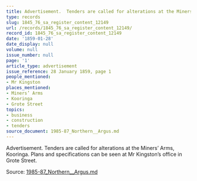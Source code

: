 ```yaml
---
title: Advertisement.  Tenders are called for alterations at the Miners’ Arms, Kooringa.
type: records
slug: 1845_76_sa_register_content_12149
url: /records/1845_76_sa_register_content_12149/
record_id: 1845_76_sa_register_content_12149
date: '1859-01-28'
date_display: null
volume: null
issue_number: null
page: '1'
article_type: advertisement
issue_reference: 28 January 1859, page 1
people_mentioned:
- Mr Kingston
places_mentioned:
- Miners’ Arms
- Kooringa
- Grote Street
topics:
- business
- construction
- tenders
source_document: 1985-87_Northern__Argus.md
---
```


Advertisement.  Tenders are called for alterations at the Miners’ Arms, Kooringa.  Plans and specifications can be seen at Mr Kingston’s office in Grote Street.

Source: [1985-87_Northern__Argus.md](/downloads/markdown/1985-87_Northern__Argus.md)
